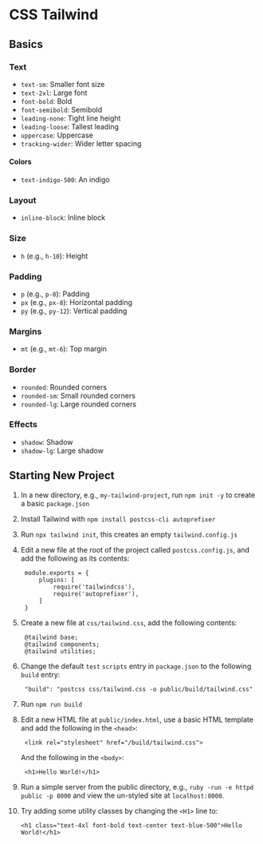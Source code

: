 # CSS Tailwind

## Basics

### Text

- `text-sm`: Smaller font size
- `text-2xl`: Large font
- `font-bold`: Bold
- `font-semibold`: Semibold
- `leading-none`: Tight line height
- `leading-loose`: Tallest leading
- `uppercase`: Uppercase
- `tracking-wider`: Wider letter spacing

#### Colors

- `text-indigo-500`: An indigo

### Layout

- `inline-block`: Inline block

### Size

- `h` (e.g., `h-10`): Height

### Padding

- `p` (e.g., `p-8`): Padding
- `px` (e.g., `px-8`): Horizontal padding
- `py` (e.g., `py-12`): Vertical padding

### Margins

- `mt` (e.g., `mt-6`): Top margin

### Border

- `rounded`: Rounded corners
- `rounded-sm`: Small rounded corners
- `rounded-lg`: Large rounded corners

### Effects

- `shadow`: Shadow
- `shadow-lg`: Large shadow


## Starting New Project

1. In a new directory, e.g., `my-tailwind-project`, run `npm init -y` to create a basic `package.json`
2. Install Tailwind with `npm install postcss-cli autoprefixer`
3. Run `npx tailwind init`, this creates an empty `tailwind.config.js`
4. Edit a new file at the root of the project called `postcss.config.js`, and add the following as its contents:

        module.exports = {
            plugins: [
                require('tailwindcss'),
                require('autoprefixer'),
            ]
        }

5. Create a new file at `css/tailwind.css`, add the following contents:

        @tailwind base;
        @tailwind components;
        @tailwind utilities;

6. Change the default `test` `scripts` entry in `package.json` to the following `build` entry:

        "build": "postcss css/tailwind.css -o public/build/tailwind.css"

7. Run `npm run build`
8. Edit a new HTML file at `public/index.html`, use a basic HTML template and add the following in the `<head>`:

        <link rel="stylesheet" href="/build/tailwind.css">

    And the following in the `<body>`:

        <h1>Hello World!</h1>  

9. Run a simple server from the public directory, e.g., `ruby -run -e httpd public -p 8000` and view the un-styled site at `localhost:8000`.
10. Try adding some utility classes by changing the `<H1>` line to:

        <h1 class="text-4xl font-bold text-center text-blue-500">Hello World!</h1>

